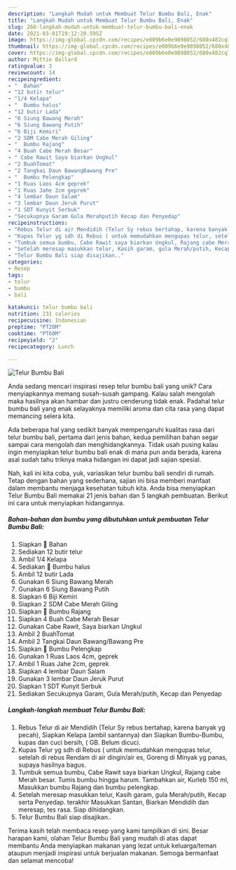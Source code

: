 ```yaml
---
description: "Langkah Mudah untuk Membuat Telur Bumbu Bali, Enak"
title: "Langkah Mudah untuk Membuat Telur Bumbu Bali, Enak"
slug: 260-langkah-mudah-untuk-membuat-telur-bumbu-bali-enak
date: 2021-03-01T19:12:20.595Z
image: https://img-global.cpcdn.com/recipes/e009b6e0e9898052/680x482cq70/telur-bumbu-bali-foto-resep-utama.jpg
thumbnail: https://img-global.cpcdn.com/recipes/e009b6e0e9898052/680x482cq70/telur-bumbu-bali-foto-resep-utama.jpg
cover: https://img-global.cpcdn.com/recipes/e009b6e0e9898052/680x482cq70/telur-bumbu-bali-foto-resep-utama.jpg
author: Mittie Ballard
ratingvalue: 3
reviewcount: 14
recipeingredient:
- "  Bahan"
- "12 butir telur"
- "1/4 Kelapa"
- "  Bumbu halus"
- "12 butir Lada"
- "6 Siung Bawang Merah"
- "6 Siung Bawang Putih"
- "6 Biji Kemiri"
- "2 SDM Cabe Merah Giling"
- "  Bumbu Rajang"
- "4 Buah Cabe Merah Besar"
- " Cabe Rawit Saya biarkan Ungkul"
- "2 BuahTomat"
- "2 Tangkai Daun BawangBawang Pre"
- "  Bumbu Pelengkap"
- "1 Ruas Laos 4cm geprek"
- "1 Ruas Jahe 2cm geprek"
- "4 lembar Daun Salam"
- "3 lembar Daun Jeruk Purut"
- "1 SDT Kunyit Serbuk"
- "Secukupnya Garam Gula Merahputih Kecap dan Penyedap"
recipeinstructions:
- "Rebus Telur di air Mendidih (Telur Sy rebus bertahap, karena banyak yg pecah), Siapkan Kelapa (ambil santannya) dan Siapkan Bumbu-Bumbu, kupas dan cuci bersih, ( GB. Belum dicuci."
- "Kupas Telur yg sdh di Rebus ( untuk memudahkan mengupas telur, setelah di rebus Rendam di air dingin/air es, Goreng di Minyak yg panas, supaya hasilnya bagus."
- "Tumbuk semua bumbu, Cabe Rawit saya biarkan Ungkul, Rajang cabe Merah besar. Tumis bumbu hingga harum. Tambahkan air, Kurleb 150 ml, Masukkan bumbu Rajang dan bumbu pelengkap."
- "Setelah meresap masukkan telur, Kasih garam, gula Merah/putih, Kecap serta Penyedap. terakhir Masukkan Santan, Biarkan Mendidih dan meresap, tes rasa. Siap dihidangkan."
- "Telur Bumbu Bali siap disajikan.."
categories:
- Resep
tags:
- telur
- bumbu
- bali

katakunci: telur bumbu bali 
nutrition: 231 calories
recipecuisine: Indonesian
preptime: "PT20M"
cooktime: "PT60M"
recipeyield: "2"
recipecategory: Lunch

---
```



![Telur Bumbu Bali](https://img-global.cpcdn.com/recipes/e009b6e0e9898052/680x482cq70/telur-bumbu-bali-foto-resep-utama.jpg)

Anda sedang mencari inspirasi resep telur bumbu bali yang unik? Cara menyiapkannya memang susah-susah gampang. Kalau salah mengolah maka hasilnya akan hambar dan justru cenderung tidak enak. Padahal telur bumbu bali yang enak selayaknya memiliki aroma dan cita rasa yang dapat memancing selera kita.



Ada beberapa hal yang sedikit banyak mempengaruhi kualitas rasa dari telur bumbu bali, pertama dari jenis bahan, kedua pemilihan bahan segar sampai cara mengolah dan menghidangkannya. Tidak usah pusing kalau ingin menyiapkan telur bumbu bali enak di mana pun anda berada, karena asal sudah tahu triknya maka hidangan ini dapat jadi sajian spesial.


Nah, kali ini kita coba, yuk, variasikan telur bumbu bali sendiri di rumah. Tetap dengan bahan yang sederhana, sajian ini bisa memberi manfaat dalam membantu menjaga kesehatan tubuh kita. Anda bisa menyiapkan Telur Bumbu Bali memakai 21 jenis bahan dan 5 langkah pembuatan. Berikut ini cara untuk menyiapkan hidangannya.

<!--inarticleads1-->

##### Bahan-bahan dan bumbu yang dibutuhkan untuk pembuatan Telur Bumbu Bali:

1. Siapkan  📝 Bahan
1. Sediakan 12 butir telur
1. Ambil 1/4 Kelapa
1. Sediakan  📝 Bumbu halus
1. Ambil 12 butir Lada
1. Gunakan 6 Siung Bawang Merah
1. Gunakan 6 Siung Bawang Putih
1. Siapkan 6 Biji Kemiri
1. Siapkan 2 SDM Cabe Merah Giling
1. Siapkan  📝 Bumbu Rajang
1. Siapkan 4 Buah Cabe Merah Besar
1. Gunakan  Cabe Rawit, Saya biarkan Ungkul
1. Ambil 2 BuahTomat
1. Ambil 2 Tangkai Daun Bawang/Bawang Pre
1. Siapkan  📝 Bumbu Pelengkap
1. Gunakan 1 Ruas Laos 4cm, geprek
1. Ambil 1 Ruas Jahe 2cm, geprek
1. Siapkan 4 lembar Daun Salam
1. Gunakan 3 lembar Daun Jeruk Purut
1. Siapkan 1 SDT Kunyit Serbuk
1. Sediakan Secukupnya Garam, Gula Merah/putih, Kecap dan Penyedap




<!--inarticleads2-->

##### Langkah-langkah membuat Telur Bumbu Bali:

1. Rebus Telur di air Mendidih (Telur Sy rebus bertahap, karena banyak yg pecah), Siapkan Kelapa (ambil santannya) dan Siapkan Bumbu-Bumbu, kupas dan cuci bersih, ( GB. Belum dicuci.
1. Kupas Telur yg sdh di Rebus ( untuk memudahkan mengupas telur, setelah di rebus Rendam di air dingin/air es, Goreng di Minyak yg panas, supaya hasilnya bagus.
1. Tumbuk semua bumbu, Cabe Rawit saya biarkan Ungkul, Rajang cabe Merah besar. Tumis bumbu hingga harum. Tambahkan air, Kurleb 150 ml, Masukkan bumbu Rajang dan bumbu pelengkap.
1. Setelah meresap masukkan telur, Kasih garam, gula Merah/putih, Kecap serta Penyedap. terakhir Masukkan Santan, Biarkan Mendidih dan meresap, tes rasa. Siap dihidangkan.
1. Telur Bumbu Bali siap disajikan..




Terima kasih telah membaca resep yang kami tampilkan di sini. Besar harapan kami, olahan Telur Bumbu Bali yang mudah di atas dapat membantu Anda menyiapkan makanan yang lezat untuk keluarga/teman ataupun menjadi inspirasi untuk berjualan makanan. Semoga bermanfaat dan selamat mencoba!

